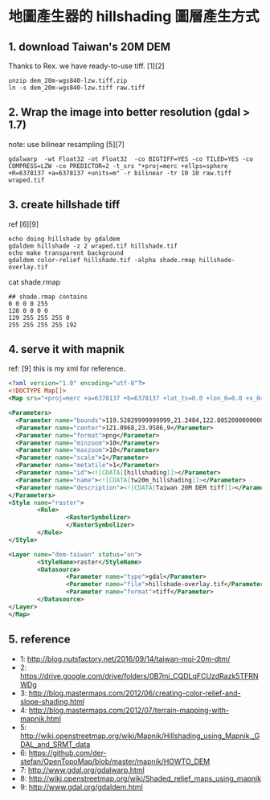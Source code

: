 # 地圖產生器的 hillshading 圖層產生方式

## 1. download Taiwan's 20M DEM 
Thanks to Rex. we have ready-to-use tiff. [1][2]

```
unzip dem_20m-wgs840-lzw.tiff.zip
ln -s dem_20m-wgs840-lzw.tiff raw.tiff
```
## 2. Wrap the image into better resolution (gdal > 1.7) 
note: use bilinear resampling  [5][7]

```
gdalwarp  -wt Float32 -ot Float32  -co BIGTIFF=YES -co TILED=YES -co COMPRESS=LZW -co PREDICTOR=2 -t_srs "+proj=merc +ellps=sphere +R=6378137 +a=6378137 +units=m" -r bilinear -tr 10 10 raw.tiff wraped.tif
```
## 3. create hillshade tiff
ref  [6][9]
```
echo doing hillshade by gdaldem
gdaldem hillshade -z 2 wraped.tif hillshade.tif
echo make transparent background
gdaldem color-relief hillshade.tif -alpha shade.rmap hillshade-overlay.tif
```

cat shade.rmap
```
## shade.rmap contains
0 0 0 0 255
128 0 0 0 0
129 255 255 255 0
255 255 255 255 192
```
## 4. serve it with mapnik 
ref: [9]
this is my xml for reference.

```xml
<?xml version="1.0" encoding="utf-8"?>
<!DOCTYPE Map[]>
<Map srs="+proj=merc +a=6378137 +b=6378137 +lat_ts=0.0 +lon_0=0.0 +x_0=0.0 +y_0=0.0 +k=1.0 +units=m +nadgrids=@null +wktext +no_defs +over" maximum-extent="-20037508.34,-20037508.34,20037508.34,20037508.34">

<Parameters>
  <Parameter name="bounds">119.52029999999999,21.2484,122.80520000000001,25.8296</Parameter>
  <Parameter name="center">121.0968,23.9586,9</Parameter>
  <Parameter name="format">png</Parameter>
  <Parameter name="minzoom">10</Parameter>
  <Parameter name="maxzoom">18</Parameter>
  <Parameter name="scale">1</Parameter>
  <Parameter name="metatile">1</Parameter>
  <Parameter name="id"><![CDATA[[hillshading]]></Parameter>
  <Parameter name="name"><![CDATA[tw20m_hillshading]]></Parameter>
  <Parameter name="description"><![CDATA[Taiwan 20M DEM tiff]]></Parameter>
</Parameters>
<Style name="raster">
        <Rule>
                <RasterSymbolizer>
                </RasterSymbolizer>
        </Rule>
</Style>

<Layer name="dem-taiwan" status="on">
        <StyleName>raster</StyleName>
        <Datasource>
                <Parameter name="type">gdal</Parameter>
                <Parameter name="file">hillshade-overlay.tif</Parameter>
                <Parameter name="format">tiff</Parameter>
        </Datasource>
</Layer>
</Map>
```

## 5. reference
 * 1: http://blog.nutsfactory.net/2016/09/14/taiwan-moi-20m-dtm/
 * 2: https://drive.google.com/drive/folders/0B7mj_CQDLqFCUzdRazk5TFRNWDg
 * 3: http://blog.mastermaps.com/2012/06/creating-color-relief-and-slope-shading.html
 * 4: http://blog.mastermaps.com/2012/07/terrain-mapping-with-mapnik.html
 * 5: http://wiki.openstreetmap.org/wiki/Mapnik/Hillshading_using_Mapnik,_GDAL_and_SRMT_data
 * 6: https://github.com/der-stefan/OpenTopoMap/blob/master/mapnik/HOWTO_DEM
 * 7: http://www.gdal.org/gdalwarp.html
 * 8: http://wiki.openstreetmap.org/wiki/Shaded_relief_maps_using_mapnik
 * 9: http://www.gdal.org/gdaldem.html

